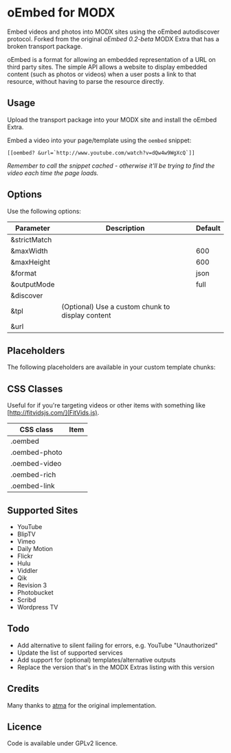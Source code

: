 # oEmbed for MODX

Embed videos and photos into MODX sites using the oEmbed autodiscover protocol. Forked from the original *oEmbed 0.2-beta* MODX Extra that has a broken transport package.

oEmbed is a format for allowing an embedded representation of a URL on third party sites. The simple API allows a website to display embedded content (such as photos or videos) when a user posts a link to that resource, without having to parse the resource directly.

## Usage

Upload the transport package into your MODX site and install the oEmbed Extra.

Embed a video into your page/template using the `oembed` snippet:

```
[[oembed? &url=`http://www.youtube.com/watch?v=dQw4w9WgXcQ`]]
```

*Remember to call the snippet cached - otherwise it'll be trying to find the video each time the page loads.*

## Options

Use the following options:

|Parameter|Description|Default|
|---------|-----------|-------|
|&strictMatch|||
|&maxWidth||600|
|&maxHeight||600|
|&format||json|
|&outputMode||full|
|&discover|||
|&tpl|(Optional) Use a custom chunk to display content||
|&url|||

## Placeholders

The following placeholders are available in your custom template chunks:

## CSS Classes

Useful for if you're targeting videos or other items with something like [http://fitvidsjs.com/](FitVids.js).

|CSS class|Item|
|---------|----|
|.oembed||
|.oembed-photo||
|.oembed-video||
|.oembed-rich||
|.oembed-link||

## Supported Sites

* YouTube
* BlipTV
* Vimeo
* Daily Motion
* Flickr
* Hulu
* Viddler
* Qik
* Revision 3
* Photobucket
* Scribd
* Wordpress TV

## Todo

* Add alternative to silent failing for errors, e.g. YouTube "Unauthorized"
* Update the list of supported services
* Add support for (optional) templates/alternative outputs
* Replace the version that's in the MODX Extras listing with this version

## Credits

Many thanks to [atma](http://modx.com/extras/author/atma) for the original implementation.

## Licence

Code is available under GPLv2 licence.
